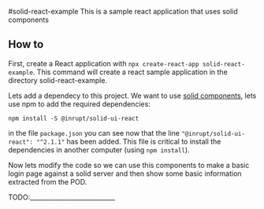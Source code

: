#solid-react-example
This is a sample react application that uses solid components

## How to
First, create a React application with `npx create-react-app solid-react-example`. This command will create a react sample application in the directory solid-react-example.

Lets add a dependecy to this project. We want to use [solid components](https://github.com/inrupt/solid-ui-react), lets use npm to add the required dependencies:

```
npm install -S @inrupt/solid-ui-react
```

in the file `package.json` you can see now that the line `"@inrupt/solid-ui-react": "^2.1.1"` has been added. This file is critical to install the dependencies in another computer (using `npm install`).

Now lets modify the code so we can use this components to make a basic login page against a solid server and then show some basic information extracted from the POD.


TODO:___________________________
